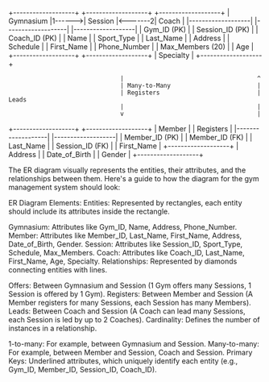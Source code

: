 +-------------------+        +-------------------+         +-------------------+
|    Gymnasium      |1------>|     Session        |<-------2|      Coach         |
|-------------------|        |-------------------|         |-------------------|
| Gym_ID (PK)       |        | Session_ID (PK)    |         | Coach_ID (PK)      |
| Name              |        | Sport_Type         |         | Last_Name          |
| Address           |        | Schedule           |         | First_Name         |
| Phone_Number      |        | Max_Members (20)   |         | Age                |
+-------------------+        +-------------------+         | Specialty          |
                                                           +-------------------+

                                   |                                     ^
                                   | Many-to-Many                        | 
                                   | Registers                           | Leads
                                   |                                     |
                                   v                                     |

+-------------------+        +-------------------+
|     Member        |        |    Registers      |
|-------------------|        |-------------------|
| Member_ID (PK)    |        | Member_ID (FK)    |
| Last_Name         |        | Session_ID (FK)   |
| First_Name        |        +-------------------+
| Address           |
| Date_of_Birth     |
| Gender            |
+-------------------+

The ER diagram visually represents the entities, their attributes, and the relationships between them. Here's a guide to how the diagram for the gym management system should look:

ER Diagram Elements:
Entities: Represented by rectangles, each entity should include its attributes inside the rectangle.

Gymnasium: Attributes like Gym_ID, Name, Address, Phone_Number.
Member: Attributes like Member_ID, Last_Name, First_Name, Address, Date_of_Birth, Gender.
Session: Attributes like Session_ID, Sport_Type, Schedule, Max_Members.
Coach: Attributes like Coach_ID, Last_Name, First_Name, Age, Specialty.
Relationships: Represented by diamonds connecting entities with lines.

Offers: Between Gymnasium and Session (1 Gym offers many Sessions, 1 Session is offered by 1 Gym).
Registers: Between Member and Session (A Member registers for many Sessions, each Session has many Members).
Leads: Between Coach and Session (A Coach can lead many Sessions, each Session is led by up to 2 Coaches).
Cardinality: Defines the number of instances in a relationship.

1-to-many: For example, between Gymnasium and Session.
Many-to-many: For example, between Member and Session, Coach and Session.
Primary Keys: Underlined attributes, which uniquely identify each entity (e.g., Gym_ID, Member_ID, Session_ID, Coach_ID).
